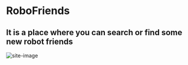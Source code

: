 # RoboFriends

## It is a place where you can search or find some new robot friends

![site-image](https://cdn.discordapp.com/attachments/431620926585700352/1020815461618823179/unknown.png)

